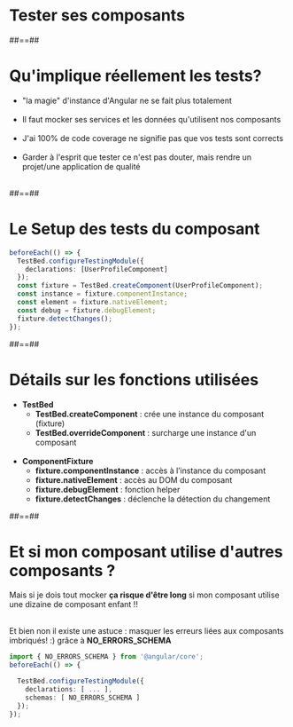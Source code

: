 <!-- .slide: class="transition-bg-sfeir-2" -->

# Tester ses composants

##==##

<!-- .slide-->
# Qu'implique réellement les tests?

-   "la magie" d'instance d'Angular ne se fait plus totalement<br/><br/>
-   Il faut mocker ses services et les données qu'utilisent nos composants<br/><br/>
-   J'ai 100% de code coverage ne signifie pas que vos tests sont corrects<br/><br/>
-   Garder à l'esprit que tester ce n'est pas douter, mais rendre un projet/une application de qualité<br/><br/>

##==##

<!-- .slide: class="with-code inconsolata" -->
# Le Setup des tests du composant

```typescript
beforeEach(() => {
  TestBed.configureTestingModule({
    declarations: [UserProfileComponent]
  });
  const fixture = TestBed.createComponent(UserProfileComponent);
  const instance = fixture.componentInstance;
  const element = fixture.nativeElement;
  const debug = fixture.debugElement;
  fixture.detectChanges();
});
```
<!-- .element: class="big-code" -->

##==##

<!-- .slide: class="with-code inconsolata" -->

# Détails sur les fonctions utilisées

- **TestBed**
  - **TestBed.createComponent** : crée une instance du composant (fixture)
  - **TestBed.overrideComponent** : surcharge une instance d'un composant<br/><br/>
- **ComponentFixture**
  - **fixture.componentInstance** : accès à l’instance du composant
  - **fixture.nativeElement** : accès au DOM du composant
  - **fixture.debugElement** : fonction helper
  - **fixture.detectChanges** : déclenche la détection du changement

##==##

<!-- .slide: class="with-code" -->
# Et si mon composant utilise d'autres composants ?

Mais si je dois tout mocker **ça risque d'être long** si mon composant utilise une dizaine de composant enfant !!<br/><br/>

<span class="important">Et bien non il existe une astuce : masquer les erreurs liées aux composants imbriqués! :) grâce à **NO_ERRORS_SCHEMA**</span>

```typescript
import { NO_ERRORS_SCHEMA } from '@angular/core';
beforeEach(() => {

  TestBed.configureTestingModule({
    declarations: [ ... ],
    schemas: [ NO_ERRORS_SCHEMA ]
  });
});
```
<!-- .element: class="medium-code" -->
